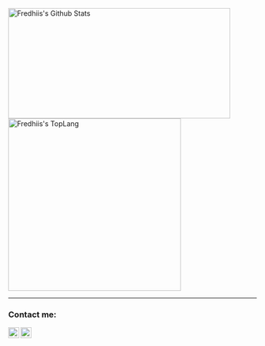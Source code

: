 
<a>
<img width="450" height="224" img align="left" alt="Fredhiis's Github Stats" src="https://github-readme-stats.vercel.app/api?username=fredhii&theme=vue&show_icons=true&hide_border=true" class="responsive" />
</a>

<br>

<a>
<img width="350" img align="center" alt="Fredhiis's TopLang" src="https://github-readme-stats.vercel.app/api/top-langs/?username=fredhii&theme=vue&layout=compact&hide_border=true" class="responsive"/>
</a>

---

### Contact me:
[<img align="left" alt="nelimonroyortiz | LinkedIn" width="22px" src="https://cdn.jsdelivr.net/npm/simple-icons@v3/icons/linkedin.svg" />][linkedin]
[<img align="left" alt="nelimonroyortiz | Twitter" width="22px" src="https://cdn.jsdelivr.net/npm/simple-icons@v3/icons/twitter.svg" />][twitter]

[linkedin]: https://www.linkedin.com/in/fredhii/
[twitter]: https://twitter.com/fredhii_
